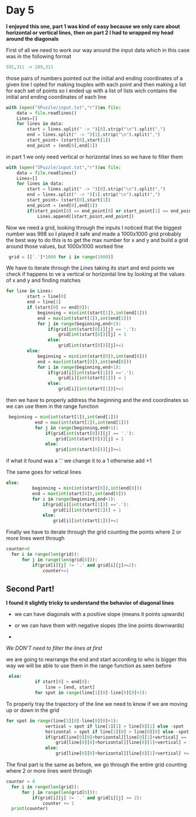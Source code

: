 # Day 5
**I enjoyed this one, part 1 was kind of easy because we only care about horizontal or vertical lines, then on part 2 I had to wrapped my head around the diagonals**

First of all we need to work our way around the input data 
which in this case was in the following format
```python
591,311 -> 289,311
```
those pairs of numbers pointed out the initial and ending coordinates of a given line
I opted for making touples with each point and then making a list for each set of points so I ended up with a list of lists wich contains the initial and ending coordinates of each line 
```python
with (open("5Puzzle/input.txt","r"))as file:
    data = file.readlines()
    Lines=[]
    for lines in data:
        start = lines.split(" -> ")[0].strip("\n").split(",")
        end = lines.split(" -> ")[1].strip("\n").split(",")
        start_point= (start[0],start[1])
        end_point = (end[0],end[1])
```
in part 1 we only need vertical or horizontal lines so we have to filter them 
```python
with (open("5Puzzle/input.txt","r"))as file:
    data = file.readlines()
    Lines=[]
    for lines in data:
        start = lines.split(" -> ")[0].strip("\n").split(",")
        end = lines.split(" -> ")[1].strip("\n").split(",")
        start_point= (start[0],start[1])
        end_point = (end[0],end[1])
        if(start_point[0] == end_point[0] or start_point[1] == end_point[1]):
            Lines.append([start_point,end_point])
 ```
Now we need a grid, looking through the inputs  I noticed that the biggest number was 998 so I played it safe and made a 1000x1000 grid
probably the best way to do this is to get the max number for x and y and build a grid around those values, but 1000x1000 worked fine 
```python
 grid = [['.']*1000 for i in range(1000)]
 ```
We have to iterate through the *Lines* taking its start and end points 
we check if happens to ve a vertical or horizontal line by looking at the values of x and y and finding matches 
```python
for line in Lines:
        start = line[0]
        end = line[1]
        if (start[0] == end[0]):
            beginning = min(int(start[1]),int(end[1]))
            end = max(int(start[1]),int(end[1]))
            for j in range(beginning,end+1):
                if(grid[int(start[0])][j] == '.'):
                    grid[int(start[0])][j] = 1
                else:
                    grid[int(start[0])][j]+=1
        else:
            beginning = min(int(start[0]),int(end[0]))
            end = max(int(start[0]),int(end[0]))
            for i in range(beginning,end+1):
                if(grid[i][int(start[1])] =='.'):
                    grid[i][int(start[1])] = 1
                else:
                    grid[i][int(start[1])]+=1
 ```
 then we have to properly address the beginning and the end coordinates so we can use them in the range function
 ```python
  beginning = min(int(start[1]),int(end[1]))
            end = max(int(start[1]),int(end[1]))
            for j in range(beginning,end+1):
                if(grid[int(start[0])][j] == '.'):
                    grid[int(start[0])][j] = 1
                else:
                    grid[int(start[0])][j]+=1
 ```
 if what it found was a '.' we change it to a 1 otherwise add +1 
 
 The same goes for vetical lines
  ```python
 else:
            beginning = min(int(start[0]),int(end[0]))
            end = max(int(start[0]),int(end[0]))
            for i in range(beginning,end+1):
                if(grid[i][int(start[1])] =='.'):
                    grid[i][int(start[1])] = 1
                else:
                    grid[i][int(start[1])]+=1
  ```
 Finally we have to iterate through the grid counting the points where 2 or more lines went through
  ```python
 counter=0
    for i in range(len(grid)):
        for j in range(len(grid[0])):
            if(grid[i][j] != '.' and grid[i][j]>=2):
                counter+=1
  ```
  
  ## Second Part!
  **I found it slightly tricky to understand the behavior of diagonal lines**
  
  * we can have diagonals with a positive slope (means it points upwards)
  
  * or we can have them with negative slopes (the line points downwards)
  * 
 *We DON'T need to filter the lines at first*
 
 we are going to rearrange the end and start according to who is bigger this way we will be able to use them in the range function as seen before
 ```python
  else:
            if start[0] > end[0]:
                line = [end, start]
            for spot in range(line[1][0]-line[0][0]+1):
```

To properly tray the trajectory of the line we need to know if we are moving up or down in the grid
 ```python
for spot in range(line[1][0]-line[0][0]+1):
                vertical = spot if line[1][1] > line[0][1] else -spot
                horizontal = spot if line[1][0] > line[0][0] else -spot
                if(grid[line[0][0]+horizontal][line[0][1]+vertical] == '.'):
                    grid[line[0][0]+horizontal][line[0][1]+vertical] = 1
                else:
                    grid[line[0][0]+horizontal][line[0][1]+vertical] += 1
 ```
 The final part is the same as before, we go through the entire grid counting where 2 or more lines went through
  ```python
  counter = 0
    for i in range(len(grid)):
        for j in range(len(grid[0])):
            if(grid[i][j] != '.' and grid[i][j] >= 2):
                counter += 1
    print(counter)
```
 
  
